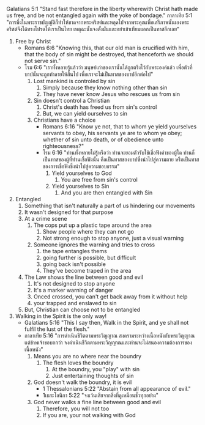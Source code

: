 Galatians 5:1 "Stand fast therefore in the liberty wherewith Christ hath made us free, and be not entangled again with the yoke of bondage."
กาลาเทีย 5:1 "การพึ่งในพระราชบัญญัติก็ทำให้ขาดจากพระคริสต์และหลุดไปจากพระคุณเพื่อเสรีภาพนั้นเองพระคริสต์จึงได้ทรงโปรดให้เราเป็นไทย เหตุฉะนั้นจงตั้งมั่นและอย่าเข้าเทียมแอกเป็นทาสอีกเลย"

1. Free by Christ
    - Romans 6:6 "Knowing this, that our old man is crucified with him, that the body of sin might be destroyed, that henceforth we should not serve sin."
    - โรม 6:6 "เราทั้งหลายรู้แล้วว่า มนุษย์เก่าของเรานั้นได้ถูกตรึงไว้กับพระองค์แล้ว เพื่อตัวที่บาปนั้นจะถูกทำลายให้สิ้นไป เพื่อเราจะไม่เป็นทาสของบาปอีกต่อไป"
        1. Lost mankind is controled by sin
            1. Simply because they know nothing other than sin
            2. They have never know Jesus who rescues us from sin
        2. Sin doesn't control a Christian
            1. Christ's death has freed us from sin's control
            2. But, we can yield ourselves to sin
        3. Christians have a choice
            - Romans 6:16 "Know ye not, that to whom ye yield yourselves servants to obey, his servants ye are to whom ye obey; whether of sin unto death, or of obedience unto righteousness?"
            - โรม 6:16 "ท่านทั้งหลายไม่รู้หรือว่า ท่านจะยอมตัวรับใช้เชื่อฟังคำของผู้ใด ท่านก็เป็นทาสของผู้ที่ท่านเชื่อฟังนั้น คือเป็นทาสของบาปซึ่งนำไปสู่ความตาย หรือเป็นทาสของการเชื่อฟังซึ่งนำไปสู่ความชอบธรรม"
                1. Yield yourselves to God
                    1. You are free from sin's control
                2. Yield yourselves to Sin
                    1. And you are then entangled with Sin
2. Entangled
    1. Something that isn't naturally a part of us hindering our movements
    2. It wasn't designed for that purpose
    3. At a crime scene
        1. The cops put up a plastic tape around the area
            1. Show people where they can not go
            2. Not strong enough to stop anyone, just a visual warning
        2. Someone ignores the warning and tries to cross
            1. the tape entangles thems
            2. going further is possible, but difficult
            3. going back isn't possible
            4. They've become traped in the area
    4. The Law shows the line between good and evil
        1. It's not designed to stop anyone
        2. It's a marker warning of danger
        3. Onced crossed, you can't get back away from it without help
        4. your trapped and enslaved to sin
    5. But, Christian can choose not to be entangled
3. Walking in the Spirit is the only way!
    - Galatians 5:16 "This I say then, Walk in the Spirit, and ye shall not fulfil the lust of the flesh."
    - กาลาเทีย 5:16 "การดำเนินชีวิตตามพระวิญญาณ สงครามระหว่างเนื้อหนังกับพระวิญญาณแต่ข้าพเจ้าขอบอกว่า จงดำเนินชีวิตตามพระวิญญาณและท่านจะไม่สนองความต้องการของเนื้อหนัง"
        1. Means you are no where near the boundry
            1. The flesh loves the boundry
                1. At the boundry, you "play" with sin
                2. Just entertaining thoughts of sin
        2. God doesn't walk the boundry, it is evil
            - 1 Thessalonians 5:22 "Abstain from all appearance of evil."
            - 1เธสะโลนิกา 5:22 "จงเว้นเสียจากสิ่งที่ดูเหมือนชั่วทุกอย่าง"
        3. God never walks a fine line between good and evil
            1. Therefore, you will not too
            2. If you are, your not walking with God
